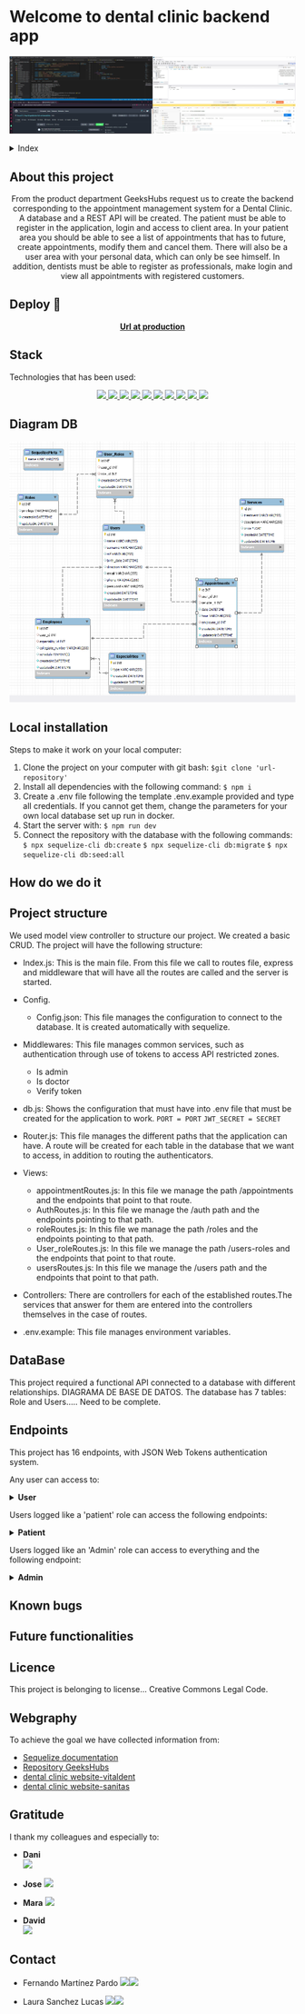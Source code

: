 
# Welcome to dental clinic backend app
<p align="center"><img src="./img/headerpict.jpg"/></p> 

<details>
  <summary>Index</summary>
  <ol>
    <li><a href="#about-this-project">About this project</a></li>
    <li><a href="#deploy">Deploy</a></li>
    <li><a href="#stack">Stack</a></li>
    <li><a href="#diagram-bd">Diagram DB</a></li>
    <li><a href="#local-instalation">Local installation</a></li>
    <li><a href="#how-do-we-do-it">How do we do it</a></li>
    <li><a href="#project-structure">Project structure</a></li>
    <li><a href="#data-base">Database</a></li>
    <li><a href="#endpoints">Endpoints</a></li>
    <li><a href="#known-bugs">Known bugs</a></li>
    <li><a href="#future-functionalities">Future funtionalities</a></li>
    <li><a href="#licence">Licence</a></li>
    <li><a href="#webgraphy">Webgraphy</a></li>
    <li><a href="#gratitudes">Gratitudes</a></li>
    <li><a href="#contact">Contact</a></li>
  </ol>
</details>

## About this project
<p align="center">From the product department GeeksHubs request us to create the backend corresponding to the appointment management system for a Dental Clinic.
A database and a REST API will be created.
The patient must be able to register in the application, login and access to client area. In your patient area you should be able to see a list of appointments that has to future, create appointments, modify them and cancel them.
There will also be a user area with your personal data, which can only be see himself.
In addition, dentists must be able to register as professionals, make login and view all appointments with registered customers.</p>
  

## Deploy 🚀

<div align="center">
    <a href="https://www.google.com"><strong>Url at production </strong></a>
</div>

## Stack
<p>Technologies that has been used:</p>
<div align="center">
    <a href="https://expressjs.com/">
        <img src= "https://img.shields.io/badge/express.js-%23404d59.svg?style=for-the-badge&logo=express&logoColor=%2361DAFB"/>
    </a>
    <a href="https://nextjs.org/">
        <img src= "https://img.shields.io/badge/node.js-026E00?style=for-the-badge&logo=node.js&logoColor=white"/>
    </a>
    <a href="https://developer.mozilla.org/es/docs/Web/JavaScript">
        <img src= "https://img.shields.io/badge/javascipt-EFD81D?style=for-the-badge&logo=javascript&logoColor=black"/>
    </a>
    <a href="https://jwt.io/">
        <img src= "https://img.shields.io/badge/JWT-black?style=for-the-badge&logo=JSON%20web%20tokens"/>
    </a>
    <a href="https://www.postman.com/">
        <img src= "https://img.shields.io/badge/Postman-FF6C37?style=for-the-badge&logo=postman&logoColor=white"/>
    </a>
    <a href="https://www.mysql.com/">
        <img src= "https://img.shields.io/badge/mysql-3E6E93?style=for-the-badge&logo=mysql&logoColor=white"/>
    </a>
    <a href="https://www.github.com/">
        <img src= "https://img.shields.io/badge/github-24292F?style=for-the-badge&logo=github&logoColor=white"/>
    </a>
    <a href="https://git-scm.com/">
        <img src= "https://img.shields.io/badge/git-F54D27?style=for-the-badge&logo=git&logoColor=white"/>
    </a>
    <a href="https://www.docker.com/">
        <img src= "https://img.shields.io/badge/docker-2496ED?style=for-the-badge&logo=docker&logoColor=white"/>
    </a>
    <a href="https://www.sequelize.org/">
        <img src= "https://img.shields.io/badge/sequelize-3C76C3?style=for-the-badge&logo=sequelize&logoColor=white"/>
    </a>
</div>

## Diagram DB

!['imagen-db'](./img/image.png)

## Local installation

Steps to make it work on your local computer:
1. Clone the project on your computer with git bash:
 `$git clone 'url-repository'`
2. Install all dependencies with the following command:
 ` $ npm i `
3. Create a .env file following the template .env.example provided and type all  credentials. If you cannot get them, change the parameters for your own local database set up run in docker.
4.  Start the server with:
 ``` $ npm run dev ```
5. Connect the repository with the database with the following commands:
 ``` $ npx sequelize-cli db:create ``` 
 ``` $ npx sequelize-cli db:migrate ``` 
 ``` $ npx sequelize-cli db:seed:all ```


## How do we do it


## Project structure
We used model view controller to structure our project. We created a basic CRUD.
The project will have the following structure:
-	Index.js: This is the main file. From this file we call to routes file, express and middleware that will have all the routes are called and the server is started.
-	Config.
      - Config.json: This file manages the configuration to connect to the database. It is created automatically with sequelize.
-	Middlewares: This file manages common services, such as authentication through use of tokens to access API restricted zones.
      - Is admin
      - Is doctor
      - Verify token
-	db.js: Shows the configuration that must have into .env file that must be created for the application to work.
    ```PORT = PORT```
    ```JWT_SECRET = SECRET```

-	Router.js: This file manages the different paths that the application can have. A route will be created for each table in the database that we want to access, in addition to routing the authenticators.
-	Views:
      - appointmentRoutes.js: In this file we manage the path /appointments and the endpoints that point to that route.
      - AuthRoutes.js: In this file we manage the /auth path and the endpoints pointing to that path.
      - roleRoutes.js: In this file we manage the path /roles and the endpoints pointing to that path.
      - User_roleRoutes.js: In this file we manage the path /users-roles and the endpoints that point to that route.
      - usersRoutes.js: In this file we manage the /users path and the endpoints that point to that path.
      
-	Controllers: There are controllers for each of the established routes.The services that answer for them are entered into the controllers themselves in the case of routes.
-	.env.example: This file manages environment variables.


## DataBase

This project required a functional API connected to a database with different relationships.
			DIAGRAMA DE BASE DE DATOS.
The database has 7 tables: Role and Users…..
			Need to be complete.

## Endpoints
This project has 16 endpoints, with JSON Web Tokens authentication system.

Any user can access to:

<details>
<summary><strong>User</strong></summary>

- Register user:
    - Manage registration in our API. The information is passed via body in Postman containing the name, surname, email and password.

            POST:   http://localhost:3000/register 
        body:
        ``` bash
           {
            "name": "Fulano",
            "surname": "Mengano",
            "email": "fulano@fulano.com",
            "password": "password"
            }
        ```
    The password is encrypted using the crypto library, native to NodeJS, and then sent to the database.

- Login User: 
    - We manage the log in our API (secure so that only an administrator, doctor or patient can access it).

            POST:   http://localhost:3000/login
        body:
        ``` bash
        {
            "email": "fulano@fulano.com",
            "password": "password"
        }
        ```
</details>

Users logged like a 'patient' role can access the following endpoints:

<details>
<summary><strong>Patient</strong></summary>

- Create appointment:
    - Create appointment only for the logged in user through postman with POST option.

            POST:   http://localhost:3000/app
        body:
        ``` bash
        {
            "user_id": "2",
            "service_id": "1",
            "date": "2023-03-05",
            "hour": "12:00",
            "employee_id": "1"
        }
        ```
    Only appointments can be created for the logged in user.

- Create appointment by Admin: 
    - Create appointment by the admin for the someone user through postman with POST option.

            POST:   http://localhost:3000/appAdmin
        body:
        ``` bash
        {
            "user_id": "2",
            "service_id": "1",
            "date": "2023-03-05",
            "hour": "12:00",
            "employee_id": "1"
        }
        ```
- Cancel appointment: 
    - CANCEL petition to see my own appointments currently in the database.
            DELETE:   http://localhost:3000/cancelApp/:id
    You must indicate in the url the ID number of the appointment.
- Cancel appointment by Admin: 
    - CANCEL petition to see my own appointments currently in the database.
            DELETE:   http://localhost:3000/cancelAppAdm/:id
    You must indicate in the url the ID number of the appointment.
- Check all appointments from User: 
    - GET a list of all appointments own user.
            GET:   http://localhost:3000/getApp
- Check all appointments by Admin: 
    - GET a list of all appointments.
            GET:   http://localhost:3000/getAppAdm
   This option displays all fields related to the appointment
- Check all appointments by Doctor: 
    - GET a list of all appointments.
            GET:   http://localhost:3000/getAppAdm
    This option displays all fields of interest to the doctor related to the appointment. 
- Check profile: 
    - GET petition to see the user´s own profile.
            GET:   http://localhost:3000/profile
- Update profile: 
    - We update profile from the logged user.
            PUT:   http://localhost:3000/updateProfile
        body:
        ``` bash
        {
            "name": "Fulano",
            "surname": "Mengano",
            "nif": "12345678A",
            "birth_date": "1884-08-05",
            "direction": "Calle Falsa 123",
            "email": "fulano@fulano.com",
            "phone": "666555444",
            "password": "password"
        }

        ```
- Check all user profiles by Admin: 
    - GET petition to see the user´s profile, if you are logged like an Admin, showing all the information about the users.
            GET:   http://localhost:3000/getProfilesAdm
- Check all user profiles by Doctor: 
    - GET petition to see the user´s profile, if you are logged like a doctor, showing only the relevant information about the users.
            GET:   http://localhost:3000/getProfilesDoctor
</details>

Users logged like an 'Admin' role can access to everything and the following endpoint:

<details>
<summary><strong>Admin</strong></summary>

- Create new role:
    - Create roles through postman with POST option.

            POST:   http://localhost:3000/roles
        body:
        ``` bash
        {
	        "privilege": "VIP_Patient"
        }
        ```
- Create new user_role:
    - Associate a role with any user.

            POST:   http://localhost:3000/roles
        body:
        ``` bash
        {
	        "user_id": "2",
            "role_id": "1"
        }
        ```
</details>

## Known bugs

## Future functionalities

## Licence
This project is belonging to license...
Creative Commons Legal Code.


## Webgraphy
To achieve the goal we have collected information from:
- [Sequelize documentation](https://sequelize.org/docs/v6/)
- [Repository GeeksHubs](https://github.com/GeeksHubs/FSD_VAL_01_2023_SEQUELIZE)
- [dental clinic website-vitaldent](https://www.vitaldent.com/es/?gclid=c304c159cd09182a4974a55d1f0295ef&gclsrc=3p.ds&)
- [dental clinic website-sanitas](https://dental.sanitas.es/pidetucitasem=sem:f-bing:m-adword:nc-clinicas_ao:kwd-clinica_dental:gkw-sanitas_generic_clinicas_dentales_ph:c-text:t-o-pros:s-p-clinicas:mc-cpca-wink&origen=Gnt&canal=sem&soporte=bing&campana=clinicas_aogrupo=sanitas_generic_cl%C3%ADnicas%20dentales_ph&ad=rsa&&msclkid=5e5a012e2da6108be1fc652afff59c58&gclid=5e5a012e2da6108be1fc652afff59c58&gclsrc=3p.ds)


## Gratitude
I thank my colleagues and especially to:

- **Dani**  
<a href="https://www.github.com/datata" target="_blank"><img src="https://img.shields.io/badge/github-24292F?style=for-the-badge&logo=github&logoColor=green" target="_blank"></a> 

- **Jose**
<a href="https://github.com/JoseMarin" target="_blank"><img src="https://img.shields.io/badge/github-24292F?style=for-the-badge&logo=github&logoColor=white" target="_blank"></a> 

- **Mara**
<a href="https://www.github.com/MaraScampini" target="_blank"><img src="https://img.shields.io/badge/github-24292F?style=for-the-badge&logo=github&logoColor=green" target="_blank"></a> 

- **David**  
<a href="https://www.github.com/userGithub/" target="_blank"><img src="https://img.shields.io/badge/github-24292F?style=for-the-badge&logo=github&logoColor=red" target="_blank"></a>

## Contact
- Fernando Martínez Pardo
<a href = "mailto:micorreoelectronico@gmail.com"><img src="https://img.shields.io/badge/Gmail-C6362C?style=for-the-badge&logo=gmail&logoColor=white" target="_blank"></a><a href="https://www.linkedin.com/in/linkedinUser/" target="_blank"><img src="https://img.shields.io/badge/-LinkedIn-%230077B5?style=for-the-badge&logo=linkedin&logoColor=white" target="_blank"></a> 
</p>

- Laura Sanchez Lucas
<a href = "lausnclu@hotmail.com"><img src="https://img.shields.io/badge/Gmail-C6362C?style=for-the-badge&logo=gmail&logoColor=white" target="_blank"></a><a href="https://www.linkedin.com/in/linkedinUser/" target="_blank"><img src="https://img.shields.io/badge/-LinkedIn-%230077B5?style=for-the-badge&logo=linkedin&logoColor=white" target="_blank"></a> 
</p>